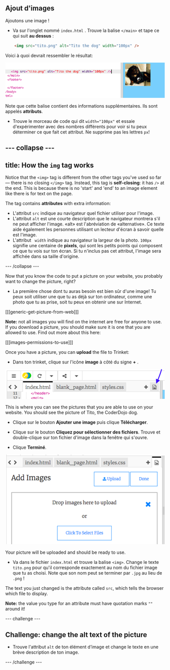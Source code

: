 ## Ajout d'images

Ajoutons une image !

- Va sur l'onglet nommé `index.html` . Trouve la balise `</main>` et tape ce qui suit **au dessus** : 

```html
    <img src="tito.png" alt="Tito the dog" width="100px" />
```

Voici à quoi devrait ressembler le résultat:

![Code d'image et image de Tito](images/egImgCodeTito.png)

Note que cette balise contient des informations supplémentaires. Ils sont appelés **attributs**.

- Trouve le morceau de code qui dit `width="100px"` et essaie d'expérimenter avec des nombres différents pour voir si tu peux déterminer ce que fait cet attribut. Ne supprime pas les lettres `px`!

## \--- collapse \---

## title: How the `img` tag works

Notice that the `<img>` tag is different from the other tags you've used so far — there is no closing `</img>` tag. Instead, this tag is **self-closing**: it has `/>` at the end. This is because there is no 'start' and 'end' to an image element like there is for text on the page.

The tag contains **attributes** with extra information:

- L'attribut `src` indique au navigateur quel fichier utiliser pour l'image. 
- L'attribut `alt` est une courte description que le navigateur montrera s'il ne peut afficher l'image. «alt» est l'abréviation de «alternative». Ce texte aide également les personnes utilisant un lecteur d'écran à savoir quelle est l'image.
- L'attribut ` width` indique au navigateur la largeur de la photo. `100px` signifie une centaine de **pixels**, qui sont les petits points qui composent ce que tu vois sur ton écran. Si tu n'inclus pas cet attribut, l'image sera affichée dans sa taille d'origine.

\--- /collapse \---

Now that you know the code to put a picture on your website, you probably want to change the picture, right?

- La première chose dont tu auras besoin est bien sûr d'une image! Tu peux soit utiliser une que tu as déjà sur ton ordinateur, comme une photo que tu as prise, soit tu peux en obtenir une sur Internet.

[[[generic-get-picture-from-web]]]

**Note:** not all images you will find on the internet are free for anyone to use. If you download a picture, you should make sure it is one that you are allowed to use. Find out more about this here:

[[[images-permissions-to-use]]]

Once you have a picture, you can **upload** the file to Trinket:

- Dans ton trinket, clique sur l'icône **image** à côté du signe **+** . 

![The image icon](images/tktImageIconArrow.png)

This is where you can see the pictures that you are able to use on your website. You should see the picture of Tito, the CoderDojo dog.

- Clique sur le bouton **Ajouter une image** puis clique **Télécharger**.

- Clique sur le bouton **Cliquez pour sélectionner des fichiers**. Trouve et double-clique sur ton fichier d'image dans la fenêtre qui s'ouvre.

- Clique **Terminé**.

![Image upload area](images/tktUploadImages.png)

Your picture will be uploaded and should be ready to use.

- Va dans le fichier `index.html` et trouve la balise `<img>`. Change le texte `tito.png` pour qu'il corresponde exactement au nom du fichier image que tu as choisi. Note que son nom peut se terminer par `.jpg` au lieu de `.png` !

The text you just changed is the attribute called `src`, which tells the browser which file to display.

**Note:** the value you type for an attribute must have quotation marks `""` around it!

\--- challenge \---

## Challenge: change the alt text of the picture

- Trouve l'attribut ` alt ` de ton élément d’image et change le texte en une brève description de ton image. 

\--- /challenge \---